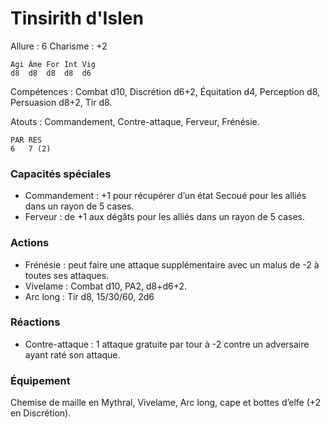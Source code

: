 
# Tinsirith d'Islen

Allure : 6
Charisme : +2

	Agi	Âme	For	Int	Vig
	d8	d8	d8	d8	d6

Compétences : Combat d10, Discrétion d6+2, Équitation d4, Perception d8, Persuasion d8+2, Tir d8.

Atouts : Commandement, Contre-attaque, Ferveur, Frénésie.

	PAR	RES
	6	7 (2)

### Capacités spéciales
- Commandement : +1 pour récupérer d’un état Secoué pour les alliés dans un rayon de 5 cases.
- Ferveur : de +1 aux dégâts pour les alliés dans un rayon de 5 cases.

### Actions
- Frénésie : peut faire une attaque supplémentaire avec un malus de -2 à toutes ses attaques.
- Vivelame : Combat d10, PA2, d8+d6+2.
- Arc long : Tir d8, 15/30/60, 2d6

### Réactions
- Contre-attaque : 1 attaque gratuite par tour à -2 contre un adversaire ayant raté son attaque.

### Équipement
Chemise de maille en Mythral, Vivelame, Arc long, cape et bottes d’elfe (+2 en Discrétion).
